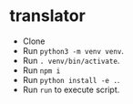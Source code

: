 # translator

- Clone
- Run `python3 -m venv venv`.
- Run `. venv/bin/activate`.
- Run `npm i`
- Run `python install -e .`.
- Run `run` to execute script.